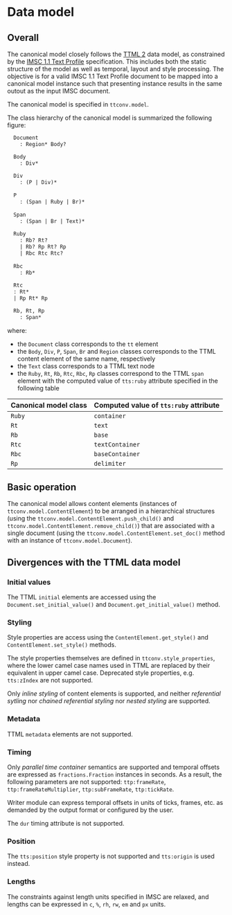 # Data model

## Overall

The canonical model closely follows the [TTML 2](https://www.w3.org/TR/ttml2) data model, as constrained by the [IMSC 1.1 Text Profile](https://www.w3.org/TR/ttml-imsc1.1/#text-profile) specification. This includes both the static structure of the model as well as temporal, layout and style processing. The objective is for a valid IMSC 1.1 Text Profile document to be mapped into a canonical model instance such that presenting instance results in the same outout as the input IMSC document.

The canonical model is specified in `ttconv.model`.

The class hierarchy of the canonical model is summarized the following figure:

```txt
  Document
    : Region* Body?

  Body
    : Div*
  
  Div
    : (P | Div)*
  
  P
    : (Span | Ruby | Br)*
  
  Span
    : (Span | Br | Text)*
  
  Ruby
    : Rb? Rt?
    | Rb? Rp Rt? Rp
    | Rbc Rtc Rtc?
  
  Rbc
    : Rb*
  
  Rtc
  : Rt*
  | Rp Rt* Rp

  Rb, Rt, Rp
    : Span*
```

where:

* the `Document` class corresponds to the `tt` element
* the `Body`, `Div`, `P`, `Span`, `Br` and `Region` classes corresponds to the TTML content element of the same name, respectively
* the `Text` class corresponds to a TTML text node
* the `Ruby`, `Rt`, `Rb`, `Rtc`, `Rbc`, `Rp` classes correspond to the TTML `span` element with the computed value of `tts:ruby` attribute specified in the following table

| Canonical model class | Computed value of `tts:ruby` attribute |
|-----------------------|----------------------------------------|
| `Ruby`                | `container`                            |
| `Rt`                  | `text`                                 |
| `Rb`                  | `base`                                 |
| `Rtc`                 | `textContainer`                        |
| `Rbc`                 | `baseContainer`                        |
| `Rp`                  | `delimiter`                            |

## Basic operation

The canonical model allows content elements (instances of `ttconv.model.ContentElement`) to be arranged in a hierarchical structures (using the `ttconv.model.ContentElement.push_child()` and `ttconv.model.ContentElement.remove_child()`) that are associated with a single document (using the `ttconv.model.ContentElement.set_doc()` method with an instance of `ttconv.model.Document`).

## Divergences with the TTML data model

### Initial values

The TTML `initial` elements are accessed using the `Document.set_initial_value()` and `Document.get_initial_value()` method.

### Styling

Style properties are access using the `ContentElement.get_style()` and `ContentElement.set_style()` methods.

The style properties themselves are defined in `ttconv.style_properties`, where the lower camel case names used in TTML are replaced by their equivalent in upper camel case. Deprecated style properties, e.g. `tts:zIndex` are not supported.

Only _inline styling_ of content elements is supported, and neither _referential sytling_ nor _chained referential styling_ nor _nested styling_ are supported.

### Metadata

TTML `metadata` elements are not supported.

### Timing

Only _parallel time container_ semantics are supported and temporal offsets are expressed as `fractions.Fraction` instances in seconds. As a result, the following parameters are not supported: `ttp:frameRate`, `ttp:frameRateMultiplier`, `ttp:subFrameRate`, `ttp:tickRate`.

Writer module can express temporal offsets in units of ticks, frames, etc. as demanded by the output format or configured by the user.

The `dur` timing attribute is not supported.

### Position

The `tts:position` style property is not supported and `tts:origin` is used instead.

### Lengths

The constraints against length units specified in IMSC are relaxed, and lengths can be expressed in `c`, `%`, `rh`, `rw`, `em` and `px` units.